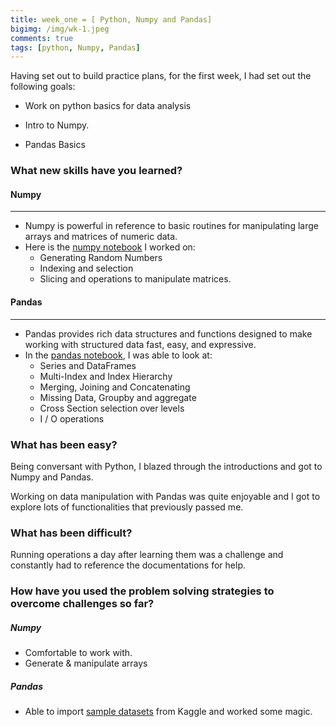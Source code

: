 ```yaml
---
title: week_one = [ Python, Numpy and Pandas]
bigimg: /img/wk-1.jpeg
comments: true
tags: [python, Numpy, Pandas]
---
```

<!-- caption: 'Photo by Miguel Á. Padriñán from Pexels' -->

Having set out to build practice plans, for the first week,
I had set out the following goals:

*   Work on python basics for data analysis
-   Intro to Numpy.
*   Pandas Basics

### What new skills have you learned?

#### Numpy
---

-   Numpy is powerful in reference to basic routines
    for manipulating large arrays and matrices of numeric data.
-   Here is the [numpy notebook] I worked on:
    -   Generating Random Numbers
    -   Indexing and selection
    -   Slicing and operations to manipulate matrices.

#### Pandas
---
-   Pandas provides rich data structures and functions designed to make working
    with structured data fast, easy, and expressive.
-   In the [pandas notebook], I was able to look at:
    -   Series and DataFrames
    -   Multi-Index and Index Hierarchy
    -   Merging, Joining and Concatenating
    -   Missing Data, Groupby and aggregate
    -   Cross Section selection over levels
    -   I / O operations

### What has been easy?

Being conversant with Python, I blazed through the introductions and got
to Numpy and Pandas.

Working on data manipulation with Pandas was quite enjoyable and I got to explore
lots of functionalities that previously passed me.

### What has been difficult?

Running operations a day after learning them was a challenge and constantly had to reference
the documentations for help.

### How have you used the problem solving strategies to overcome challenges so far?

#####    Numpy

-   Comfortable to work with.
-   Generate & manipulate arrays

#####    Pandas

-   Able to import [sample datasets] from Kaggle and worked some magic.


[numpy notebook]:/notebooks/Numpy_Arrays_Indexing_operations.html
[pandas notebook]:/notebooks/pandas_notebook.html
[sample datasets]:/notebooks/SF+Salaries+Kaggle.html 

